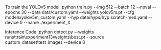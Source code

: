 To train the YOLOv5 model: 
python train.py --img 512 --batch 12 --noval --epochs 30 --data data/custom.yaml --weights yolov5m.pt --cfg models/yolov5m_custom.yaml --hyp data/hyps/hyp.scratch-med.yaml --device 0 --name ./experiment_X

Inference Code: 
python detect.py --weights runs\train\experiment13\weights\best.pt --source custom_dataset\test_images --device 0
